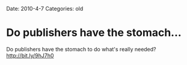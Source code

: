 Date: 2010-4-7
Categories: old

# Do publishers have the stomach...

Do publishers have the stomach to do what's really needed? <a href="http://bit.ly/9hJ7h0" rel="nofollow">http://bit.ly/9hJ7h0</a>
